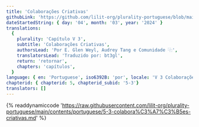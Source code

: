 ```yaml
---
title: 'Colaborações Criativas'
githubLink: 'https://github.com/lilit-org/plurality-portuguese/blob/main/contents/portuguese/5-3-colabora%C3%A7%C3%B5es-criativas.md'
dateStartedString: { day: '04', month: '03', year: '2024' }
translations:
  {
    plurality: 'Capítulo V 3',
    subtitle: 'Colaborações Criativas',
    authorsLead: 'Por E. Glen Weyl, Audrey Tang e Comunidade ⿻',
    translatorsLead: 'Traduzido por: bt3gl',
    return: 'retornar',
    chapters: 'capítulos',
  }
language: { en: 'Portuguese', iso6392B: 'por', locale: 'V 3 Colaborações Criativas' }
chapterid: { chapterid: 5, chapterid_subid: '5-3'}
translators: []
---
```

{% readdynamiccode 'https://raw.githubusercontent.com/lilit-org/plurality-portuguese/main/contents/portuguese/5-3-colabora%C3%A7%C3%B5es-criativas.md' %}